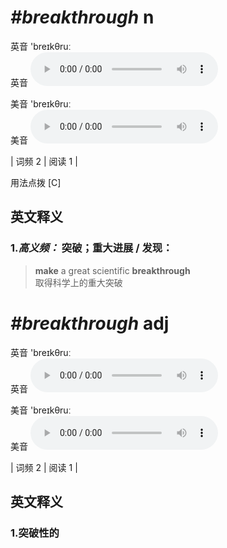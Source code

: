 # ***\#breakthrough*** n
英音 'breɪkθruː  
英音
<audio src="./media/breakthrough-B.aac" controls="controls"></audio>

美音 'breɪkθruː  
美音
<audio src="./media/breakthrough.aac" controls="controls"></audio>



| 词频 2 | 阅读 1 |  

用法点拨  [C]

英文释义
---
### 1.*高义频：* **突破；重大进展 / 发现：**  

 > **make** a great scientific **breakthrough**  
 > 取得科学上的重大突破    


# ***\#breakthrough*** adj
英音 'breɪkθruː  
英音
<audio src="./media/breakthrough-B.aac" controls="controls"></audio>

美音 'breɪkθruː  
美音
<audio src="./media/breakthrough.aac" controls="controls"></audio>



| 词频 2 | 阅读 1 |  

英文释义
---
### 1.**突破性的**  


